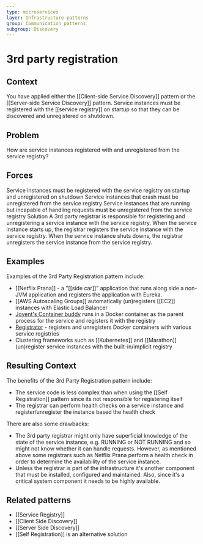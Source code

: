 ```yaml
---
type: microservices
layer: Infrastructure patterns
group: Communication patterns
subgroup: Discovery
---
```

# 3rd party registration

## Context

You have applied either the [[Client-side Service Discovery]] pattern or the [[Server-side Service Discovery]] pattern. Service instances must be registered with the [[service registry]] on startup so that they can be discovered and unregistered on shutdown.

## Problem

How are service instances registered with and unregistered from the service registry?

## Forces

Service instances must be registered with the service registry on startup and unregistered on shutdown
Service instances that crash must be unregistered from the service registry
Service instances that are running but incapable of handling requests must be unregistered from the service registry
Solution
A 3rd party registrar is responsible for registering and unregistering a service instance with the service registry. When the service instance starts up, the registrar registers the service instance with the service registry. When the service instance shuts downs, the registrar unregisters the service instance from the service registry.

## Examples

Examples of the 3rd Party Registration pattern include:
- [[Netflix Prana]] - a "[[side car]]" application that runs along side a non-JVM application and registers the application with Eureka.
- [[AWS Autoscaling Groups]] automatically (un)registers [[EC2]] instances with Elastic Load Balancer
- [Joyent's Container buddy](https://github.com/joyent/containerbuddy) runs in a Docker container as the parent process for the service and registers it with the registry
- [Registrator](https://github.com/gliderlabs/registrator) - registers and unregisters Docker containers with various service registries
- Clustering frameworks such as [[Kubernetes]] and [[Marathon]] (un)register service instances with the built-in/implicit registry

## Resulting Context

The benefits of the 3rd Party Registration pattern include:
- The service code is less complex than when using the [[Self Registration]] pattern since its not responsible for registering itself
- The registrar can perform health checks on a service instance and register/unregister the instance based the health check

There are also some drawbacks:
- The 3rd party registrar might only have superficial knowledge of the state of the service instance, e.g. RUNNING or NOT RUNNING and so might not know whether it can handle requests. However, as mentioned above some registrars such as Netflix Prana perform a health check in order to determine the availability of the service instance.
- Unless the registrar is part of the infrastructure it's another component that must be installed, configured and maintained. Also, since it's a critical system component it needs to be highly available.

## Related patterns

- [[Service Registry]]
- [[Client Side Discovery]]
- [[Server Side Discovery]]
- [[Self Registration]] is an alternative solution
